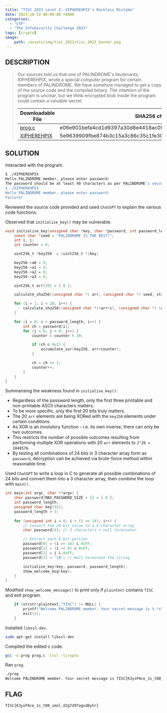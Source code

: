 ```yaml
---
title: "TISC 2023 Level 2: XIPHEREHPIX's Reckless Mistake"
date: 2023-10-19 08:00:00 +0800
categories:
  - "CTF"
  - "The InfoSecurity Challenge 2023"
tags: [crypto]
image:
    path: /assets/img/tisc_2023/tisc_2023_banner.png
---
```

## DESCRIPTION
>Our sources told us that one of PALINDROME's lieutenants, XIPHEREHPIX, wrote a special computer program for certain members of PALINDROME. We have somehow managed to get a copy of the source code and the compiled binary. The intention of the program is unclear, but we think encrypted blob inside the program could contain a valuable secret.
>
>| Downloadable File | SHA256 checksum |
>| --- | --- |
>| [prog.c](/assets/img/tisc_2023/level_2/prog.c) | e06e901befa4cd1d9397a30d8e4418ac096539000057f92624e3d38d808a7ced |
>| [XIPHEREHPIX](/assets/img/tisc_2023/level_2/XIPHEREHPIX) | 5e9639909fbe874b3c15a3c86c35c1fe3007c203e369b95a19677e78e4ad8284 |

## SOLUTION

Interacted with the program.

```bash
$ ./XIPHEREHPIX
Hello PALINDROME member, please enter password:
The password should be at least 40 characters as per PALINDROME's security policy.
$ ./XIPHEREHPIX
Hello PALINDROME member, please enter password:
Failure!
```
Reviewed the source code provided and used `ChatGPT` to explain the various code functions.

Observed that `initialise_key()` may be vulnerable.

```c
void initialise_key(unsigned char *key, char *password, int password_length) {
    const char *seed = "PALINDROME IS THE BEST!";
    int i, j;
    int counter = 0;

    uint256_t *key256  = (uint256_t *)key;

    key256->a0 = 0;
    key256->a1 = 0;
    key256->a2 = 0;
    key256->a3 = 0;

    uint256_t arr[20] = { 0 };

    calculate_sha256((unsigned char *) arr, (unsigned char *) seed, strlen(seed));

    for (i = 1; i < 20; i++) {
        calculate_sha256((unsigned char *)(arr+i), (unsigned char *) (arr+i-1), 32);
    }

    for (i = 0; i < password_length; i++) {
        int ch = password[i];
        for (j = 0; j < 8; j++) {
            counter = counter % 20;

            if (ch & 0x1) {
                accumulate_xor(key256, arr+counter);
            }

            ch = ch >> 1;
            counter++;
        }
    }
}
```

Summarising the weakness found in `initialise_key()`:
- Regardless of the password length, only the first three printable and non-printable ASCII characters matters.
- To be more specific, only the first 20 bits truly matters.
- The 20 `arr` elements are being XORed with the `key256` elements under certain conditions.
- As XOR is an involutory function - i.e. its own inverse, there can only be two outcomes.
- This restricts the number of possible outcomes resulting from performing multiple XOR operations with 20 `arr` elements to `2^20 = 1048576`.
- By testing all combinations of 24 bits in 3 character array form as `password`, decryption can be achieved via brute-force method within reasonable time.

Used `ChatGPT` to write a loop in C to generate all possible combinations of 24 bits and convert them into a 3 character array, then combine the loop with `main()`.

```c
int main(int argc, char **argv) {
    char password[MAX_PASSWORD_SIZE + 1] = { 0 };
    int password_length;
    unsigned char key[32];
    password_length = 3;
    
    for (unsigned int i = 0; i < (1 << 24); i++) {
        // Convert the 24-bit value to a 3-character array
        char password[4]; // 3 characters + null terminator

        // Extract each 8-bit portion
        password[0] = (i >> 16) & 0xFF;
        password[1] = (i >> 8) & 0xFF;
        password[2] = i & 0xFF;
        password[3] = '\0'; // Null-terminate the string

        initialise_key(key, password, password_length);
        show_welcome_msg(key);
    }
}
```

Modified `show_welcome_message()` to print only if `plaintext` contains `TISC` and exit program.

```c
    if (strstr(plaintext,"TISC") != NULL) {
        printf("Welcome PALINDROME member. Your secret message is %.*s\n", plaintext_length, plaintext);
        exit(1);
    }
```

Installed `libssl-dev`.

```bash
sudo apt-get install libssl-dev
```

Compiled the edited c code.

```bash
gcc -o prog prog.c -lssl -lcrypto
```

Ran `prog`.

```bash
./prog                           
Welcome PALINDROME member. Your secret message is TISC{K3ysP4ce_1s_t00_smol_d2g7d97agsd8yhr}
```

## FLAG
`TISC{K3ysP4ce_1s_t00_smol_d2g7d97agsd8yhr}`